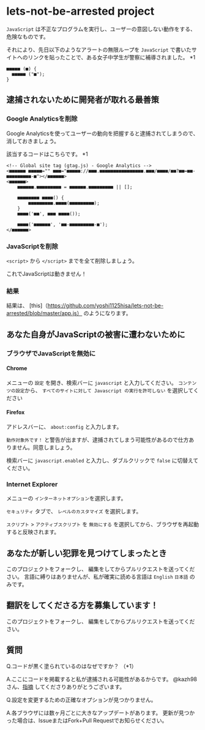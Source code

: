 # lets-not-be-arrested project

`JavaScript` は不正なプログラムを実行し、ユーザーの意図しない動作をする、危険なものです。

それにより、先日以下のようなアラートの無限ループを `JavaScript` で書いたサイトへのリンクを貼ったことで、ある女子中学生が警察に補導されました。 *1

```
■■■■■ (■) {
  ■■■■■ ("■");
}
```

## 逮捕されないために開発者が取れる最善策

### Google Analyticsを削除

Google Analyticsを使ってユーザーの動向を把握すると逮捕されてしまうので、消しておきましょう。

該当するコードはこちらです。 *1

```
<!-- Global site tag (gtag.js) - Google Analytics -->
<■■■■■■ ■■■■■="" ■■■="■■■■■://■■■.■■■■■■■■■■■■■■■■.■■■/■■■■/■■?■■=■■-■■■■■■■■■-■"></■■■■■■>
<■■■■■■>
    ■■■■■■.■■■■■■■■■ = ■■■■■■.■■■■■■■■■ || [];

    ■■■■■■■■ ■■■■() {
        ■■■■■■■■■.■■■■(■■■■■■■■■);
    }
    ■■■■('■■', ■■■ ■■■■());

    ■■■■('■■■■■■', '■■-■■■■■■■■■-■');
</■■■■■■>
```

### JavaScriptを削除

`<script>` から `</script>` までを全て削除しましょう。

これでJavaScriptは動きません！

### 結果
結果は、 [this]（https://github.com/yoshi1125hisa/lets-not-be-arrested/blob/master/app.js） のようになります。

## あなた自身がJavaScriptの被害に遭わないために

### ブラウザでJavaScriptを無効に

#### Chrome

メニューの `設定` を開き、検索バーに `javascript` と入力してください。
`コンテンツの設定`から、 `すべてのサイトに対して Javascript の実行を許可しない` を選択してください

#### Firefox

アドレスバーに、 `about:config` と入力します。

`動作対象外です！` と警告が出ますが、逮捕されてしまう可能性があるので仕方ありません。同意しましょう。

検索バーに `javascript.enabled` と入力し、ダブルクリックで `false` に切替えてください。

### Internet Explorer
メニューの `インターネットオプション`を選択します。

`セキュリティ` タブで、 `レベルのカスタマイズ` を選択します。

`スクリプト` > `アクティブスクリプト` を `無効にする` を選択してから、ブラウザを再起動すると反映されます。

## あなたが新しい犯罪を見つけてしまったとき

このプロジェクトをフォークし、 編集をしてからプルリクエストを送ってください。
言語に縛りはありませんが、私が確実に読める言語は `English` `日本語` のみです。

## 翻訳をしてくださる方を募集しています！

このプロジェクトをフォークし、 編集をしてからプルリクエストを送ってください。

## 質問
Q.コードが黒く塗られているのはなぜですか？ （*1）

A.ここにコードを掲載すると私が逮捕される可能性があるからです。
  @kazh98さん、[指摘](https://github.com/yoshi1125hisa/lets-not-be-arrested/pull/2) してくださりありがとうございます。

Q.設定を変更するための正確なオプションが見つかりません。

A.各ブラウザには数ヶ月ごとに大きなアップデートがあります。
  更新が見つかった場合は、IssueまたはFork+Pull Requestでお知らせください。
